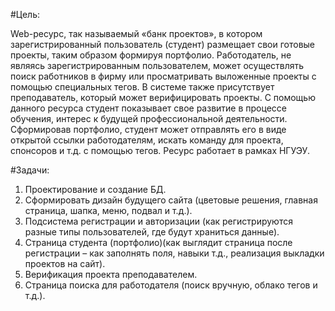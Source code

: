 ﻿#Цель: 

Web-ресурс, так называемый «банк проектов», в котором зарегистрированный пользователь (студент) размещает свои готовые проекты, таким образом формируя портфолио. Работодатель, не являясь зарегистрированным пользователем, может осуществлять поиск работников в фирму или просматривать выложенные проекты с помощью специальных тегов. В системе также присутствует преподаватель, который может верифицировать проекты. 
С помощью данного ресурса студент показывает свое развитие в процессе обучения, интерес к будущей профессиональной деятельности. Сформировав портфолио, студент может отправлять его в виде открытой ссылки работодателям, искать команду для проекта, спонсоров и т.д. с помощью тегов.
Ресурс работает в рамках НГУЭУ.


#Задачи:

1. Проектирование и создание БД.
2. Сформировать дизайн будущего сайта (цветовые решения, главная страница, шапка, меню, подвал и т.д.). 
3. Подсистема регистрации и авторизации (как регистрируются разные типы пользователей, где будут храниться данные). 
4. Страница студента (портфолио)(как выглядит страница после регистрации – как заполнять поля, навыки т.д., реализация выкладки проектов на сайт).
5. Верификация проекта преподавателем.
6. Страница поиска для работодателя (поиск вручную, облако тегов и т.д.).


